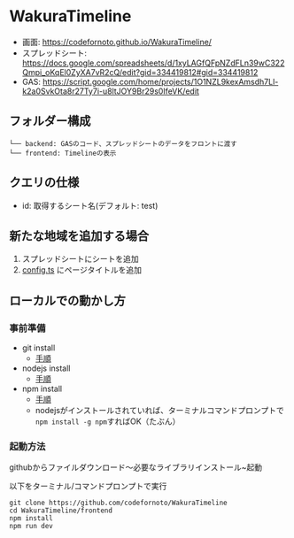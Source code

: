 # WakuraTimeline

- 画面: https://codefornoto.github.io/WakuraTimeline/  
- スプレッドシート: https://docs.google.com/spreadsheets/d/1xyLAGfQFpNZdFLn39wC322Qmpi_oKqEl0ZyXA7vR2cQ/edit?gid=334419812#gid=334419812  
- GAS: https://script.google.com/home/projects/1O1NZL9kexAmsdh7Ll-k2a0SvkOta8r27Ty7i-u8ltJOY9Br29s0IfeVK/edit

## フォルダー構成

```
└── backend: GASのコード、スプレッドシートのデータをフロントに渡す
└── frontend: Timelineの表示
```


## クエリの仕様

* id: 取得するシート名(デフォルト: test)

## 新たな地域を追加する場合

1. スプレッドシートにシートを追加
2. [config.ts](./frontend/src/config.ts) にページタイトルを追加


## ローカルでの動かし方

### 事前準備

* git install
  * [手順](https://git-scm.com/downloads)
* nodejs install
  * [手順](https://nodejs.org/en/download)
* npm install  
  * [手順](https://docs.npmjs.com/downloading-and-installing-node-js-and-npm)
  * nodejsがインストールされていれば、ターミナルコマンドプロンプトで```npm install -g npm```すればOK（たぶん）

### 起動方法

githubからファイルダウンロード〜必要なライブラリインストール~起動

以下をターミナル/コマンドプロンプトで実行
```
git clone https://github.com/codefornoto/WakuraTimeline
cd WakuraTimeline/frontend
npm install
npm run dev
```
